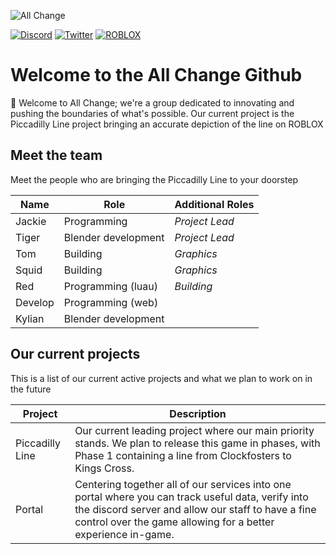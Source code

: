 ![All Change](https://jckiehades.xyz/media/banner2.png)

[![Discord](https://badgen.net/badge/Discord/All%20Change/Black?icon=discord)](https://discord.gg/all-change-community-711953889934573631) 
[![Twitter](https://badgen.net/badge/Twitter/All%20Change?icon=twitter)](https://twitter.com/AllChangeROBLOX)
[![ROBLOX](https://badgen.net/badge/Roblox/All%20Change/Black)](https://www.roblox.com/groups/33039862/AII-Change#!/about)
# Welcome to the All Change Github
👋 Welcome to All Change; we're a group dedicated to innovating and pushing the boundaries of what's possible. Our current project is the Piccadilly Line project bringing an accurate depiction of the line on ROBLOX
## Meet the team
Meet the people who are bringing the Piccadilly Line to your doorstep

| Name         | Role     | Additional Roles |
|--------------|-----------|--------------|
| Jackie | Programming|*Project Lead*
| Tiger | Blender development|*Project Lead*
| Tom | Building|*Graphics*
| Squid | Building|*Graphics*
| Red | Programming (luau)|*Building*
| Develop | Programming (web)
| Kylian | Blender development

## Our current projects
This is a list of our current active projects and what we plan to work on in the future

| Project         | Description |
|---------------------|-----------|
| Piccadilly Line | Our current leading project where our main priority stands. We plan to release this game in phases, with Phase 1 containing a line from Clockfosters to Kings Cross.
| Portal | Centering together all of our services into one portal where you can track useful data, verify into the discord server and allow our staff to have a fine control over the game allowing for a better experience in-game.
